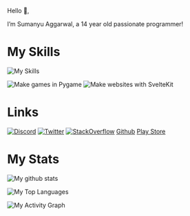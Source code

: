 Hello 👋,

I’m Sumanyu Aggarwal, a 14 year old passionate programmer!

# My Skills

![My Skills](https://skillicons.dev/icons?i=py,js,dart,flutter,react,firebase,html,css,sass,md,graphql,svelte,alpinejs,tailwind,ts,prisma,heroku,netlify,git,vscode,androidstudio) 

![Make games in Pygame](https://img.shields.io/badge/Games-Pygame-success) ![Make websites with SvelteKit](https://img.shields.io/badge/Websites-SvelteKit-success)     


# Links

[![Discord](https://skillicons.dev/icons?i=discord)](https://discordapp.com/users/745179011872718918)
[![Twitter](https://skillicons.dev/icons?i=twitter)](https://twitter.com/SuPythony)
[![StackOverflow](https://skillicons.dev/icons?i=stackoverflow)](https://stackoverflow.com/users/14078826/supythony)
<a href="https://github.com/SuPythony">Github</a>
<a href="https://play.google.com/store/apps/dev?id=5057035239149093341">Play Store</a>

# My Stats

![My github stats](https://github-readme-stats.vercel.app/api?username=SuPythony)

![My Top Languages](https://github-readme-stats.vercel.app/api/top-langs/?username=SuPythony&layout=compact)

![My Activity Graph](https://activity-graph.herokuapp.com/graph?username=SuPythony&theme=github)
